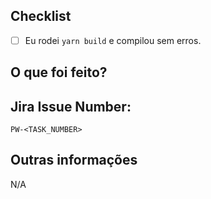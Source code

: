 ## Checklist

- [ ] Eu rodei `yarn build` e compilou sem erros.

## O que foi feito?

<!-- descreva o que foi feito nesse PR -->

## Jira Issue Number:

`PW-<TASK_NUMBER>`

## Outras informações

N/A
